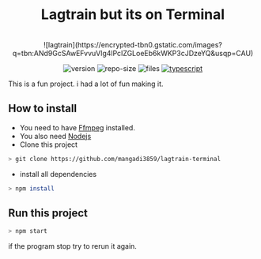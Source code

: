 
<div align="center">

# Lagtrain but its on Terminal

<br/>
![lagtrain](https://encrypted-tbn0.gstatic.com/images?q=tbn:ANd9GcSAwEFvvuVlg4lPcIZGLoeEb6kWKP3cJDzeYQ&usqp=CAU)
<br/>

![version](https://img.shields.io/github/package-json/v/mangadi3859/lagtrain-terminal?logo=json&logoColor=blue&style=flat-square)
![repo-size](https://img.shields.io/github/repo-size/mangadi3859/lagtrain-terminal?color=yellow&logo=square&logoColor=yellow&style=flat-square)
![files](https://img.shields.io/github/directory-file-count/mangadi3859/lagtrain-terminal?color=yellow&label=Files&logo=files&logoColor=yellow&style=flat-square)
[![typescript](https://img.shields.io/github/package-json/dependency-version/mangadi3859/lagtrain-terminal/dev/typescript?logo=typescript&style=flat-square)](https://www.npmjs.com/package/typescript)



</div>


This is a fun project. i had a lot of fun making it.

## How to install
- You need to have [Ffmpeg](https://ffmpeg.org) installed.
- You also need [Nodejs](https://nodejs.org)
- Clone this project
```bash
> git clone https://github.com/mangadi3859/lagtrain-terminal
```

- install all dependencies
```bash
> npm install
```

## Run this project
```bash
> npm start
```

if the program stop try to rerun it again.
